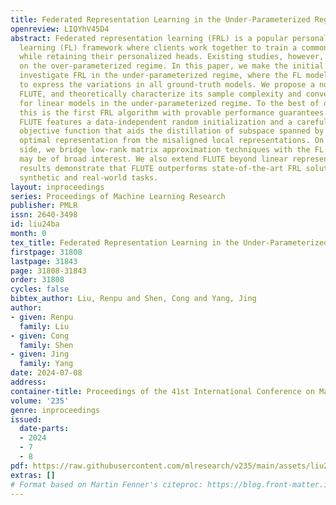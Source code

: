 ```yaml
---
title: Federated Representation Learning in the Under-Parameterized Regime
openreview: LIQYhV45D4
abstract: Federated representation learning (FRL) is a popular personalized federated
  learning (FL) framework where clients work together to train a common representation
  while retaining their personalized heads. Existing studies, however, largely focus
  on the over-parameterized regime. In this paper, we make the initial efforts to
  investigate FRL in the under-parameterized regime, where the FL model is insufficient
  to express the variations in all ground-truth models. We propose a novel FRL algorithm
  FLUTE, and theoretically characterize its sample complexity and convergence rate
  for linear models in the under-parameterized regime. To the best of our knowledge,
  this is the first FRL algorithm with provable performance guarantees in this regime.
  FLUTE features a data-independent random initialization and a carefully designed
  objective function that aids the distillation of subspace spanned by the global
  optimal representation from the misaligned local representations. On the technical
  side, we bridge low-rank matrix approximation techniques with the FL analysis, which
  may be of broad interest. We also extend FLUTE beyond linear representations. Experimental
  results demonstrate that FLUTE outperforms state-of-the-art FRL solutions in both
  synthetic and real-world tasks.
layout: inproceedings
series: Proceedings of Machine Learning Research
publisher: PMLR
issn: 2640-3498
id: liu24ba
month: 0
tex_title: Federated Representation Learning in the Under-Parameterized Regime
firstpage: 31808
lastpage: 31843
page: 31808-31843
order: 31808
cycles: false
bibtex_author: Liu, Renpu and Shen, Cong and Yang, Jing
author:
- given: Renpu
  family: Liu
- given: Cong
  family: Shen
- given: Jing
  family: Yang
date: 2024-07-08
address:
container-title: Proceedings of the 41st International Conference on Machine Learning
volume: '235'
genre: inproceedings
issued:
  date-parts:
  - 2024
  - 7
  - 8
pdf: https://raw.githubusercontent.com/mlresearch/v235/main/assets/liu24ba/liu24ba.pdf
extras: []
# Format based on Martin Fenner's citeproc: https://blog.front-matter.io/posts/citeproc-yaml-for-bibliographies/
---
```


